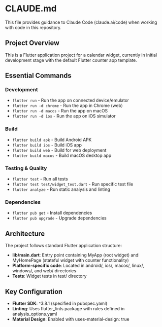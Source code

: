 # CLAUDE.md

This file provides guidance to Claude Code (claude.ai/code) when working with code in this repository.

## Project Overview

This is a Flutter application project for a calendar widget, currently in initial development stage with the default Flutter counter app template.

## Essential Commands

### Development
- `flutter run` - Run the app on connected device/emulator
- `flutter run -d chrome` - Run the app in Chrome (web)
- `flutter run -d macos` - Run the app on macOS
- `flutter run -d ios` - Run the app on iOS simulator

### Build
- `flutter build apk` - Build Android APK
- `flutter build ios` - Build iOS app
- `flutter build web` - Build for web deployment
- `flutter build macos` - Build macOS desktop app

### Testing & Quality
- `flutter test` - Run all tests
- `flutter test test/widget_test.dart` - Run specific test file
- `flutter analyze` - Run static analysis and linting

### Dependencies
- `flutter pub get` - Install dependencies
- `flutter pub upgrade` - Upgrade dependencies

## Architecture

The project follows standard Flutter application structure:

- **lib/main.dart**: Entry point containing MyApp (root widget) and MyHomePage (stateful widget with counter functionality)
- **Platform-specific code**: Located in android/, ios/, macos/, linux/, windows/, and web/ directories
- **Tests**: Widget tests in test/ directory

## Key Configuration

- **Flutter SDK**: ^3.8.1 (specified in pubspec.yaml)
- **Linting**: Uses flutter_lints package with rules defined in analysis_options.yaml
- **Material Design**: Enabled with uses-material-design: true